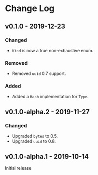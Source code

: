 # Change Log

## v0.1.0 - 2019-12-23

### Changed

* `Kind` is now a true non-exhaustive enum.

### Removed

* Removed `uuid` 0.7 support.

### Added

* Added a `Hash` implementation for `Type`.

## v0.1.0-alpha.2 - 2019-11-27

### Changed

* Upgraded `bytes` to 0.5.
* Upgraded `uuid` to 0.8.

## v0.1.0-alpha.1 - 2019-10-14

Initial release
